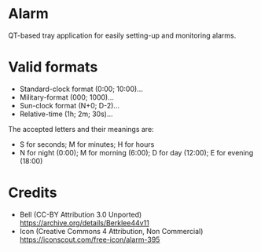 # Alarm
QT-based tray application for easily setting-up and monitoring alarms. 

# Valid formats
* Standard-clock format (0:00; 10:00)...
* Military-format (000; 1000)...
* Sun-clock format (N+0; D-2)...
* Relative-time (1h; 2m; 30s)...

The accepted letters and their meanings are:
* S for seconds; M for minutes; H for hours
* N for night (0:00); M for morning (6:00); D for day (12:00); E for evening (18:00)

# Credits
* Bell (CC-BY Attribution 3.0 Unported) https://archive.org/details/Berklee44v11
* Icon (Creative Commons 4 Attribution, Non Commercial) https://iconscout.com/free-icon/alarm-395
